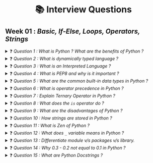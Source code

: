 <div align = center>
    <h1>📚 <b>Interview Questions</b></h1>
</div>

## **Week 01 :** *Basic, If-Else, Loops, Operators, Strings*

<details>
<summary>  ❓ <i>Question 1 : What is Python ? What are the benefits of Python ?</i> </summary>

***Answer :*** 
## What is Python?

Python is a high-level, interpreted, and general-purpose programming language. It is designed to be easy to read and simple to implement. Python's syntax allows programmers to express concepts in fewer lines of code compared to languages such as C++ or Java. It supports multiple programming paradigms, including procedural, object-oriented, and functional programming. Python is widely used for web development, data analysis, artificial intelligence, scientific computing, and many other applications.

### Key Features of Python:
- **Interpreted**: Python code is executed line by line, which makes debugging easier.
- **High-Level**: Python abstracts many complex details of the computer from the programmer.
- **Dynamically Typed**: Variable types are determined at runtime.
- **Easy to Learn and Use**: Python has a simple syntax that is similar to English.
- **Extensive Libraries**: Python has a vast standard library and many third-party libraries for various tasks.

## Benefits of Python

Python's popularity is driven by several advantages that make it a preferred choice for many developers and organizations. Here are some key benefits:

### 1. **Readability and Maintainability**
Python's syntax is clean and easy to read, which makes it simpler for developers to write clear, logical code. This readability reduces the cost of program maintenance and allows teams to collaborate more effectively.

### 2. **Productivity**
Python's simplicity and extensive libraries allow developers to focus on solving problems rather than dealing with complex syntax. This leads to higher productivity and faster development cycles.

### 3. **Extensive Standard Library**
Python comes with a large standard library that provides tools and functionalities for various tasks such as file handling, web service tools, and data manipulation. This means developers can accomplish tasks without needing to write code from scratch.

### 4. **Community Support**
Python has a large and active community that contributes to a wealth of resources, including tutorials, documentation, and open-source libraries. This community support helps developers find solutions and improve their coding skills.

### 5. **Versatility**
Python is versatile and can be used for a wide range of applications, from web development and data analysis to artificial intelligence and scientific computing. This makes Python a good choice for developers looking to work in different domains.

### 6. **Integration Capabilities**
Python can easily integrate with other languages and technologies. It can call C/C++ code, use Java libraries, and interface with web services. This interoperability allows developers to leverage existing code and tools.

### 7. **Portability**
Python programs can run on any operating system with a Python interpreter, including Windows, macOS, Linux, and more. This cross-platform compatibility allows for easy deployment of Python applications.

### 8. **Open Source**
Python is open-source, which means it is free to use and distribute. The source code is available to the public, allowing developers to contribute to its development and create custom versions of the interpreter.

### 9. **Rapid Prototyping**
Python's ease of use and extensive libraries make it ideal for rapid prototyping. Developers can quickly create a prototype to test ideas and iterate on them, which is particularly useful in research and development.

### Examples of Python's Benefits

- **Web Development**: Frameworks like Django and Flask enable rapid development of robust web applications.
- **Data Science**: Libraries like Pandas, NumPy, and Matplotlib make data analysis and visualization straightforward.
- **Machine Learning**: Tools like TensorFlow, Keras, and scikit-learn allow developers to build complex machine learning models.
- **Automation**: Python scripts can automate repetitive tasks, saving time and reducing errors.

## Conclusion

Python's readability, productivity, extensive libraries, and community support make it an excellent choice for both beginners and experienced developers. Its versatility allows it to be used in various domains, making it a powerful tool for solving a wide range of problems. Whether you're developing web applications, analyzing data, or building machine learning models, Python provides the tools and features you need to succeed.


</details>

<details>
<summary>  ❓ <i>Question 2 : What is dynamically typed language ?</i> </summary>

***Answer :*** 
## Dynamically Typed Language

A dynamically typed language is a programming language in which the type of a variable is determined at runtime rather than at compile time. This means that you don't need to declare the type of a variable when you write the code; the interpreter figures it out based on the variable's value during execution. Python is an example of a dynamically typed language.

### Characteristics of Dynamically Typed Languages

- **Type Flexibility**: Variables can be assigned different types of values throughout their lifecycle.
- **Ease of Use**: No need to explicitly declare variable types, making code shorter and easier to write.
- **Runtime Type Errors**: Type-related errors are caught only when the specific line of code is executed, not at compile time.

### Example

```python
x = 10       # x is an integer
print(x)     # Output: 10

x = "hello"  # Now x is a string
print(x)     # Output: hello
```

In the example above, the variable `x` first holds an integer and then a string, showcasing the dynamic typing feature of Python.

## Strongly Typed vs. Weakly Typed Languages

The concepts of strongly typed and weakly typed languages refer to how strictly types are enforced in a language.

### Strongly Typed Languages

A strongly typed language is one in which the type of a variable is strictly enforced. This means that once a variable is assigned a type, it cannot be implicitly converted to another type without an explicit conversion.

- **Type Safety**: Operations between mismatched types are not allowed.
- **Explicit Type Conversions**: Required for operations involving different types.
- **Fewer Runtime Errors**: Type errors are caught early, often at compile time.

#### Example: Python

Python is both dynamically typed and strongly typed.

```python
x = "10"
y = 2
print(x + y)  # TypeError: can only concatenate str (not "int") to str
```

In Python, trying to add a string and an integer results in a `TypeError`. This shows Python's strong typing, as it does not allow implicit type conversion.

### Weakly Typed Languages

A weakly typed language is one in which the type of a variable is not strictly enforced. This means that the language allows implicit type conversions, often leading to unexpected behavior.

- **Implicit Type Conversions**: The language automatically converts types when necessary.
- **Potential Type Confusion**: May lead to subtle bugs if types are not handled carefully.

#### Example: JavaScript

JavaScript is a dynamically typed and weakly typed language.

```javascript
var x = "10";
var y = 2;
console.log(x + y);  // Output: "102"
```

In JavaScript, adding a string and an integer results in string concatenation, implicitly converting the integer to a string.

## Summary

### Dynamically Typed Language

- **Definition**: Type of a variable is determined at runtime.
- **Example**: Python.

### Strongly Typed Language

- **Definition**: Type of a variable is strictly enforced; implicit conversions are not allowed.
- **Example**: Python (dynamically typed but strongly typed).

### Weakly Typed Language

- **Definition**: Type of a variable is not strictly enforced; implicit conversions are allowed.
- **Example**: JavaScript (dynamically typed but weakly typed).

Understanding these concepts is crucial for effective programming, as they influence how you write and debug your code. In dynamically typed and strongly typed languages like Python, you benefit from flexibility while maintaining type safety, which helps prevent many common programming errors.

Here is an [article](https://www.educative.io/answers/statically-v-dynamically-v-strongly-v-weakly-typed-languages), read it.
</details>

<details>
<summary>  ❓ <i>Question 3 : What is an Interpreted Language ?</i> </summary>

***Answer :*** 
### What is an Interpreted Language?

An interpreted language is a type of programming language in which most of its implementations execute instructions directly and freely, without the need for prior compilation into machine-language instructions. In other words, programs written in an interpreted language are typically executed from the source code through an interpreter, which reads and executes the code line by line at runtime.

#### Characteristics of Interpreted Languages

1. **Dynamic Typing**: Many interpreted languages are dynamically typed, meaning that variable types are determined at runtime.
2. **Platform Independence**: Interpreted languages often offer a high degree of platform independence, as the interpreter is responsible for translating code to the machine-specific instructions.
3. **Ease of Debugging**: Interpreted languages usually provide more straightforward debugging capabilities because the interpreter can execute and test the code line by line.
4. **Slower Execution**: Since code is interpreted at runtime rather than precompiled, interpreted languages may run slower compared to compiled languages.

#### Examples of Interpreted Languages

- **Python**: Known for its simplicity and readability, Python is widely used in web development, data science, and scripting.
- **JavaScript**: Primarily used for client-side web development, JavaScript runs in web browsers and enables interactive web pages.
- **Ruby**: A dynamic, reflective, object-oriented language used mainly for web applications, particularly with the Ruby on Rails framework.
- **Perl**: Known for its powerful text-processing capabilities, Perl is often used for web development, system administration, and network programming.

#### How Interpreted Languages Work

When running a program written in an interpreted language:
1. **Source Code**: The source code is written in a high-level language.
2. **Interpreter**: The interpreter reads and translates the source code into intermediate code (if applicable) and then executes it line by line.
3. **Execution**: The program runs directly from the source code or intermediate code, translating instructions into machine code on the fly.

#### Benefits of Interpreted Languages

- **Portability**: Interpreted languages are usually more portable across different systems since the interpreter handles the machine-specific instructions.
- **Rapid Development**: They allow for quick testing and iteration during development, as changes can be tested immediately without recompiling.
- **Interactive Execution**: Many interpreted languages support interactive execution (e.g., REPL - Read-Eval-Print Loop), which is useful for debugging and learning.

#### Drawbacks of Interpreted Languages

- **Performance**: Interpreted languages can be slower than compiled languages because the code is translated on the fly rather than being precompiled.
- **Resource Usage**: They may require more system resources due to the overhead of the interpreter.

#### Sources for Further Reading

1. [GeeksforGeeks - Interpreted Language](https://www.geeksforgeeks.org/interpreted-language/)
2. [Techopedia - Interpreted Language](https://www.techopedia.com/definition/3406/interpreted-language)
3. [Stack Overflow - Difference between compiled and interpreted languages](https://stackoverflow.com/questions/3265355/what-is-the-difference-between-compiled-and-interpreted-languages)

These resources provide detailed explanations and comparisons to help understand the concept and applications of interpreted languages in various fields of programming.
</details>


<details>
<summary>  ❓ <i>Question 4 : What is PEP8 and why is it important ?</i> </summary>

***Answer :*** 
PEP 8 is the **Python Enhancement Proposal** that provides guidelines and best practices on how to write Python code. It was written by Guido van Rossum and Barry Warsaw and is now maintained by the Python community.

### Key Points of PEP 8

1. **Code Layout**:
   - **Indentation**: Use 4 spaces per indentation level.
   - **Line Length**: Limit all lines to a maximum of 79 characters.
   - **Blank Lines**: Separate top-level function and class definitions with two blank lines, and methods within a class with one blank line.

2. **Imports**:
   - Import standard libraries first, followed by third-party libraries, and then local application-specific imports.
   - Use absolute imports rather than relative ones.

3. **Naming Conventions**:
   - **Variables and Functions**: Use `lowercase_with_underscores`.
   - **Classes**: Use `CapitalizedWords` (also known as CamelCase).
   - **Constants**: Use `UPPERCASE_WITH_UNDERSCORES`.

4. **Programming Recommendations**:
   - Avoid using global variables.
   - Use list comprehensions and generator expressions for concise and readable code.

5. **Comments**:
   - Write comments that are clear and helpful.
   - Use inline comments sparingly and only to explain why code is doing something, not what it is doing.

6. **Docstrings**:
   - Use triple quotes for docstrings to document modules, classes, and functions.
   - Ensure that docstrings provide a description of what the module, class, or function does.

### Importance of PEP 8

- **Consistency**: It helps maintain a uniform style across Python codebases, making it easier for developers to read and understand code written by others.
- **Readability**: Well-styled code is more readable, which reduces the likelihood of errors and makes the code easier to maintain and debug.
- **Best Practices**: PEP 8 incorporates Python’s best practices, ensuring that code is written efficiently and effectively.

Following PEP 8 is generally considered a best practice in Python development, as it promotes clean, readable, and maintainable code.

For more detailed information on PEP 8 and its guidelines, you can refer to the official documentation:

- **PEP 8 - Style Guide for Python Code**: [PEP 8](https://www.python.org/dev/peps/pep-0008/)
- **Python's Official Documentation**: [Python Documentation](https://docs.python.org/3/)
</details>


<details>
<summary>  ❓ <i>Question 5 : What are the common built-in data types in Python ?</i> </summary>

***Answer :*** 
Python has several built-in data types that are fundamental to its programming model. Here are some of the most common ones:

### 1. **Numeric Types**
   - **`int`**: Represents integer values. Example: `42`
   - **`float`**: Represents floating-point (decimal) numbers. Example: `3.14`
   - **`complex`**: Represents complex numbers with real and imaginary parts. Example: `1 + 2j`

### 2. **Sequence Types**
   - **`str`**: Represents strings (text). Example: `"hello"`
   - **`list`**: Represents ordered, mutable collections of items. Example: `[1, 2, 3]`
   - **`tuple`**: Represents ordered, immutable collections of items. Example: `(1, 2, 3)`

### 3. **Mapping Type**
   - **`dict`**: Represents dictionaries, which are unordered collections of key-value pairs. Example: `{'name': 'Alice', 'age': 30}`

### 4. **Set Types**
   - **`set`**: Represents unordered collections of unique items. Example: `{1, 2, 3}`
   - **`frozenset`**: Represents immutable sets. Example: `frozenset([1, 2, 3])`

### 5. **Boolean Type**
   - **`bool`**: Represents Boolean values, `True` and `False`. Example: `True`

### 6. **Binary Types**
   - **`bytes`**: Represents immutable sequences of bytes. Example: `b'hello'`
   - **`bytearray`**: Represents mutable sequences of bytes. Example: `bytearray([65, 66, 67])`
   - **`memoryview`**: Provides a view of memory buffers, useful for working with binary data. Example: `memoryview(b'hello')`

Each of these types has its own set of methods and operations that you can use to manipulate data. Understanding these types and how to use them effectively is essential for programming in Python.

For more detailed information on Python's built-in data types, you can refer to the official Python documentation:

- **Python Data Types Documentation**: [Python Built-in Types](https://docs.python.org/3/library/stdtypes.html)
- **Python Numeric Types**: [Numeric Types](https://docs.python.org/3/library/stdtypes.html#numeric-types-int-float-complex)
- **Python Sequence Types**: [Sequence Types](https://docs.python.org/3/library/stdtypes.html#sequence-types-str-unicode-list-tuple-bytearray)
- **Python Mapping Types**: [Mapping Types](https://docs.python.org/3/library/stdtypes.html#mapping-types-dict)
- **Python Set Types**: [Set Types](https://docs.python.org/3/library/stdtypes.html#set-types-set-frozenset)
- **Python Boolean Type**: [Boolean Type](https://docs.python.org/3/library/stdtypes.html#boolean-values)
- **Python Binary Types**: [Binary Types](https://docs.python.org/3/library/stdtypes.html#binary-sequence-types)

These pages provide comprehensive details about each data type, including their methods, operations, and usage examples.
</details>


<details>
<summary>  ❓ <i>Question 6 : What is operator precedence in Python ?</i> </summary>

***Answer :*** 
Operator precedence in Python determines the order in which operators are evaluated in expressions. Operators with higher precedence are evaluated before operators with lower precedence. If two operators have the same precedence, their associativity determines the order in which they are evaluated.

Here’s a table summarizing Python’s operator precedence from highest to lowest:

| **Precedence Level** | **Operators**                               | **Associativity** |
|:----------------------:|:--------------------------------------------:|:-------------------:|
| 1                    | `()` (Parentheses)                         | -                 |
| 2                    | `**` (Exponentiation)                      | Right-to-Left     |
| 3                    | `+x`, `-x`, `~x` (Unary Plus, Unary Minus, Bitwise NOT) | Right-to-Left     |
| 4                    | `*`, `/`, `//`, `%` (Multiplication, Division, Floor Division, Modulus) | Left-to-Right     |
| 5                    | `+`, `-` (Addition, Subtraction)           | Left-to-Right     |
| 6                    | `<<`, `>>` (Bitwise Shifts)                | Left-to-Right     |
| 7                    | `&` (Bitwise AND)                          | Left-to-Right     |
| 8                    | `^` (Bitwise XOR)                          | Left-to-Right     |
| 9                    | `|` (Bitwise OR)                           | Left-to-Right     |
| 10                   | `==`, `!=`, `>`, `<`, `>=`, `<=` (Comparison Operators) | Left-to-Right     |
| 11                   | `is`, `is not`, `in`, `not in` (Identity and Membership Operators) | Left-to-Right     |
| 12                   | `not` (Logical NOT)                        | Left-to-Right     |
| 13                   | `and` (Logical AND)                        | Left-to-Right     |
| 14                   | `or` (Logical OR)                         | Left-to-Right     |
| 15                   | `x if condition else y` (Conditional Expressions) | Left-to-Right     |
| 16                   | `lambda` (Lambda Expressions)             | -                 |

This table provides a quick reference to understand which operators are evaluated first in Python expressions.

For a complete list and details, refer to the [Python operator precedence documentation](https://docs.python.org/3/reference/expressions.html#operator-precedence).
</details>



<details>
<summary>  ❓ <i>Question 7 : Explain Ternary Operator in Python ?</i> </summary>

***Answer :*** 
Actually, Python does have a ternary operator, but it is a bit different from the traditional ternary operator found in some other languages.

In Python, the ternary operator is implemented as a conditional expression, and it's used to select between two expressions based on a condition. While it might not use the `? :` syntax common in languages like C or Java, Python's `x if condition else y` serves the same purpose.

### Example

Here’s how it works in Python:

```python
result = "yes" if condition else "no"
```

In this expression:
- **`condition`** is evaluated.
- If **`condition`** is `True`, **`"yes"`** is assigned to **`result`**.
- If **`condition`** is `False`, **`"no"`** is assigned to **`result`**.

### Comparison

In other languages like C or Java, the ternary operator syntax is:

```c
result = condition ? "yes" : "no";
```

In Python, the equivalent is:

```python
result = "yes" if condition else "no"
```

So, while the syntax differs, Python does have a ternary operator in the form of a conditional expression.

For more information on Python's ternary operator and conditional expressions, you can refer to the official Python documentation:

- **Python Conditional Expressions**: [Python Documentation on Conditional Expressions](https://docs.python.org/3/reference/expressions.html#conditional-expressions)

This page provides detailed explanations and examples of how conditional expressions (ternary operators) work in Python.
</details>



<details>
<summary>  ❓ <i>Question 8 : What does the <code>is</code> operator do ?</i> </summary>

***Answer :*** 
The `is` operator in Python is used to check if two variables reference the same object in memory. It's not concerned with the values of the objects themselves but rather with whether the two variables point to the exact same object.

### Syntax

```python
a is b
```

- **`a`** and **`b`** are variables or expressions.
- The expression returns `True` if `a` and `b` refer to the same object in memory.
- It returns `False` if `a` and `b` refer to different objects, even if their values are the same.

### Example

```python
a = [1, 2, 3]
b = [1, 2, 3]
c = a

print(a is b)  # Output: False (a and b are different objects with the same values)
print(a is c)  # Output: True (a and c refer to the same object)
```

In this example:
- **`a is b`** is `False` because `a` and `b` are two different list objects, even though they contain the same values.
- **`a is c`** is `True` because `c` is assigned the same object as `a`, so both variables refer to the same list object.

### Use Cases

- **Identity Comparison**: The `is` operator is useful when you want to check if two variables point to the same object. This is often used for singletons, such as `None`, where you want to check if a variable is exactly `None`.

```python
x = None
if x is None:
    print("x is None")
```

- **Singleton Objects**: For objects like `None`, `True`, and `False`, which are singletons in Python, `is` is used to check identity.

### Comparison with `==`

- The `==` operator checks for value equality, meaning it compares the values of the objects to see if they are equal.
- The `is` operator checks for identity, meaning it compares if two references point to the same object in memory.

```python
a = [1, 2, 3]
b = [1, 2, 3]

print(a == b)  # Output: True (a and b have the same values)
print(a is b)  # Output: False (a and b are different objects)
```

In summary, use `is` when you need to verify that two variables refer to the exact same object, and use `==` when you want to compare the values of objects.

> [!NOTE]  
> If different variables have same values in the range of -5 to 256. Python will refer the different variables to same memory location.  
> ```python
> a = 1
> b = 1
> print(id(a)) # 124789
> print(id(b)) # 124789
> ```
> This shows that `a` and `b` refer to same memory location. Weird! Isn't it?

For more detailed information about the `is` operator and object identity in Python, you can refer to the official Python documentation:

- **Python Documentation on Identity Operators**: [Python Reference - Identity Operators](https://docs.python.org/3/reference/expressions.html#is)

This section of the documentation explains the `is` and `is not` operators, including their purpose and usage in Python.
</details>



<details>
<summary>  ❓ <i>Question 9 : What are the disadvantages of Python ?</i> </summary>

***Answer :*** 
While Python is a highly versatile and popular programming language, it does have some disadvantages and limitations that might impact its suitability for certain tasks or projects. Here are some of the common disadvantages:

### 1. **Performance Issues**
   - **Slower Execution**: Python is generally slower than compiled languages like C or C++ due to its interpreted nature. The dynamic typing and high-level nature of Python can lead to slower execution times.

### 2. **Memory Consumption**
   - **High Memory Usage**: Python can consume more memory compared to lower-level languages. This is due to its built-in features like dynamic typing and high-level data structures.

### 3. **Global Interpreter Lock (GIL)**
   - **Concurrency Limitations**: Python's Global Interpreter Lock (GIL) can be a limitation for multi-threaded programs. It prevents multiple native threads from executing Python bytecodes at once, which can be a bottleneck in CPU-bound multi-threaded applications.

### 4. **Mobile and Web Development**
   - **Limited Use in Mobile Development**: Python is not commonly used for mobile app development compared to languages like Java, Swift, or Kotlin. While frameworks like Kivy or BeeWare exist, Python is less popular for mobile app development.
   - **Web Development**: Although Python is used in web development with frameworks like Django and Flask, it is generally less performant compared to some other languages and frameworks optimized for high-traffic applications.

### 5. **Dynamic Typing**
   - **Type-Related Errors**: Python's dynamic typing can lead to type-related runtime errors, which may only be caught during execution. This can sometimes lead to bugs that are harder to trace.

### 6. **Dependency Management**
   - **Package Management**: Managing dependencies and package versions can sometimes be challenging, particularly in complex projects with many dependencies. Although tools like `pip` and `virtualenv` help, dependency issues can still arise.

### 7. **Design and Development of Large Systems**
   - **Maintainability**: For very large systems, Python's dynamic typing and flexibility might lead to code that is harder to maintain or refactor, especially if not managed carefully.

### 8. **Tooling and Libraries**
   - **Less Specialized Libraries**: While Python has a vast ecosystem of libraries, there are some specialized libraries or tools available in other languages that might not have direct equivalents in Python.

### 9. **Runtime Errors**
   - **Errors at Runtime**: Python’s dynamic nature means that some errors, which might be caught at compile time in statically-typed languages, are only detected at runtime.

### References

For more in-depth discussions about Python's disadvantages and limitations, you can consult various sources:

- **Python Performance**: [Python Performance Guide](https://wiki.python.org/moin/PythonSpeed)
- **Python and GIL**: [Global Interpreter Lock (GIL)](https://realpython.com/python-gil/)
- **Python in Mobile Development**: [Python for Mobile Development](https://www.learnpython.org/)
- **Dynamic Typing and Its Effects**: [Dynamic Typing in Python](https://realpython.com/python-type-checking/)
- **Disadvantages of Python**: [Disadvantages of Python](https://www.geeksforgeeks.org/disadvantages-of-python/)

Understanding these limitations can help in making informed decisions about when and where to use Python effectively.
</details>



<details>
<summary>  ❓ <i>Question 10 : How strings are stored in Python ?</i> </summary>

***Answer :*** 
In Python, strings are stored as immutable sequences of Unicode characters. Here’s a detailed explanation of how strings are managed and stored:

### 1. **Immutability**

- **Immutable Objects**: Once a string is created in Python, it cannot be changed. This means any modification to a string results in the creation of a new string object. For example, concatenating two strings creates a new string rather than altering the original strings.

### 2. **Unicode Encoding**

- **Unicode Representation**: Python strings are Unicode by default, which means they can represent a wide range of characters from various languages and symbol sets. This is crucial for handling international text.
- **Encoding**: Internally, Python uses different encoding schemes (like UTF-8) to represent these Unicode characters. The exact encoding used can vary based on the Python version and implementation.

### 3. **Internal Representation**

- **String Interning**: Python may optimize memory usage by using a technique called "interning" for some strings. String interning means that identical immutable strings might be stored only once in memory, and references to those strings will point to the same memory location. This is often used for small and frequently used strings, such as identifiers or constants.
- **Memory Storage**: The actual storage of strings involves using a data structure that includes the character data and metadata such as the length of the string.

### 4. **Memory Efficiency**

- **Compact Storage**: Python strings are typically stored in a compact, efficient format. The memory layout of a string can vary between implementations, but Python ensures that it is handled in a way that balances performance and memory usage.
- **Garbage Collection**: Python uses automatic garbage collection to manage memory, which means that unused string objects are cleaned up and freed automatically.

### 5. **String Operations**

- **Copy-On-Write**: Due to immutability, operations that modify strings (like slicing or concatenation) do not alter the original string but rather create new strings. This is managed efficiently by Python to minimize unnecessary copying.

### Example

Here’s a simple example illustrating the immutability and internal representation of strings:

```python
a = "hello"
b = "hello"

print(a is b)  # Output: True (Both variables reference the same string object)
```

In this example, the `a` and `b` variables both reference the same string object because Python’s internal string interning optimization is at work.

### References

For more information about Python's string storage and handling:

- **Python Documentation on Strings**: [Python Strings](https://docs.python.org/3/library/stdtypes.html#text-sequence-type-str)
- **Python’s Unicode Handling**: [Unicode in Python](https://docs.python.org/3/howto/unicode.html)
- **Python Internals**: [Python Internals: Memory Management](https://docs.python.org/3/faq/design.html#how-are-objects-in-python-stored-in-memory)

Understanding these details can help you work more effectively with strings in Python and manage performance considerations.
</details>



<details>
<summary>  ❓ <i>Question 11 : What is Zen of Python ?</i> </summary>

***Answer :*** 
The **Zen of Python** is a collection of guiding principles for writing computer programs in Python. It was authored by Tim Peters and provides a concise summary of the philosophy and design principles that guide Python's development and usage. The Zen of Python is often appreciated for its emphasis on simplicity, readability, and explicitness.

### How to Access the Zen of Python

You can view the Zen of Python directly in the Python interpreter by typing:

```python
import this
```

### Principles of the Zen of Python

Here are the key principles from the Zen of Python:

1. **Beautiful is better than ugly.**
   - Code should be aesthetically pleasing and easy to read.

2. **Explicit is better than implicit.**
   - Code should be clear and explicit in its intention.

3. **Simple is better than complex.**
   - Simple solutions are preferred over complex ones.

4. **Complex is better than complicated.**
   - If complexity is necessary, it should not be disguised as simplicity.

5. **Flat is better than nested.**
   - Avoid deep nesting of structures; aim for a flat and readable design.

6. **Sparse is better than dense.**
   - Code should be spaced out to enhance readability, rather than being tightly packed.

7. **Readability counts.**
   - Code should be easy to read and understand by others.

8. **Special cases aren’t special enough to break the rules.**
   - Follow the established principles even when dealing with special cases.

9. **Although practicality beats purity.**
   - Practical solutions are valued over strictly adhering to ideal principles.

10. **Errors should never pass silently.**
    - Errors should be visible and handled, not ignored.

11. **Unless explicitly silenced.**
    - If errors are to be ignored, it should be done explicitly.

12. **In the face of ambiguity, refuse the temptation to guess.**
    - Avoid making assumptions when the intent is unclear.

13. **There should be one—and preferably only one—obvious way to do it.**
    - There should be a clear and single approach to achieve a task.

14. **Although that way may not be obvious at first unless you’re Dutch.**
    - Sometimes, the best way to do things may not be immediately apparent to everyone.

15. **Now is better than never.**
    - It is better to act now than to delay indefinitely.

16. **Although never is often better than right now.**
    - Rushing into things is not always the best approach.

17. **If the implementation is hard to explain, it’s a bad idea.**
    - Code should be easy to explain; if not, consider redesigning it.

18. **If the implementation is easy to explain, it may be a good idea.**
    - Simple and understandable implementations are preferred.

19. **Namespaces are one honking great idea—let’s do more of those!**
    - Proper use of namespaces is encouraged for organizing code effectively.

These principles help guide Python developers in writing code that is clean, maintainable, and aligned with the core philosophy of the language.

### Reference

- **The Zen of Python by Tim Peters**: [Zen of Python](https://www.python.org/dev/peps/pep-0020/)
</details>



<details>
<summary>  ❓ <i>Question 12 : What does <code>_</code> variable means in Python ?</i> </summary>

***Answer :*** 
In Python, the underscore `_` is a versatile and context-dependent variable that can have different meanings depending on where and how it is used. Here are some of the common uses of the underscore:

### 1. **Ignoring Values**

- **Unused Variables**: The underscore is often used as a placeholder for variables whose values are not needed. For example, when unpacking tuples or lists where only some values are required, you can use `_` to ignore the others.

  ```python
  x, _, z = (1, 2, 3)
  # Here, `_` is used to ignore the second value (2)
  ```

### 2. **Loop Iterations**

- **Throwaway Variables**: In loops where the loop variable is not used, `_` can be used as a convention to indicate that the variable is intentionally unused.

  ```python
  for _ in range(5):
      print("Hello")
  ```

### 3. **Interactive Interpreter**

- **Last Expression Result**: In the Python interactive shell (REPL), `_` holds the result of the last executed expression.

  ```python
  >>> 2 + 3
  5
  >>> _
  5
  ```

### 4. **Translation Functions**

- **Internationalization**: In some frameworks and libraries, `_` is used as an alias for translation functions to mark strings for localization.

  ```python
  from gettext import gettext as _
  
  print(_("Welcome to the application"))
  ```

### 5. **Single Underscore Prefix**

- **Name Mangling**: A single underscore prefix (e.g., `_var`) is used to indicate that a variable or method is intended for internal use. It is a convention rather than a strict access control mechanism.

  ```python
  class MyClass:
      def __init__(self):
          self._internal_var = 42
  ```

### 6. **Single Underscore Suffix**

- **Avoiding Conflicts**: A single underscore suffix (e.g., `var_`) is used to avoid naming conflicts with Python keywords or built-in names.

  ```python
  class_ = "Python"  # `class` is a reserved keyword
  ```

### 7. **Double Underscore Prefix and Suffix**

- **Dunder Methods**: Double underscores before and after a name (e.g., `__init__`) are used for special methods or attributes in Python (also known as "dunder" methods).

  ```python
  class MyClass:
      def __init__(self):
          self.value = 0
      def __str__(self):
          return str(self.value)
  ```

In summary, `_` is a flexible tool in Python that serves various purposes depending on the context. Its most common use is to indicate that a value is intentionally unused, but it can also play a role in other conventions and functionalities within the language.
</details>



<details>
<summary>  ❓ <i>Question 13 : Differentiate module v/s packages v/s library.</i> </summary>

***Answer :*** 
In Python, **modules**, **packages**, and **libraries** are related but distinct concepts used for organizing and managing code. Here’s a breakdown of each term:

### 1. **Module**

- **Definition**: A module is a single file containing Python code. It can define functions, classes, and variables and can include runnable code.
- **Purpose**: Modules are used to organize related functions and classes into a single file, making it easier to manage and reuse code.
- **Usage**: Modules are imported using the `import` statement.

  ```python
  # Example of a module named `math_utils.py`
  def add(x, y):
      return x + y

  def subtract(x, y):
      return x - y

  # Importing the module
  import math_utils
  result = math_utils.add(5, 3)
  ```

### 2. **Package**

- **Definition**: A package is a directory containing multiple Python modules and an `__init__.py` file. It can also contain sub-packages, which are packages within packages.
- **Purpose**: Packages help in organizing modules into a hierarchy of directories, making it easier to manage large codebases by grouping related modules together.
- **Structure**: A package directory must include an `__init__.py` file, which can be empty or include initialization code for the package.

  ```
  mypackage/
      __init__.py
      module1.py
      module2.py
      subpackage/
          __init__.py
          module3.py
  ```

  ```python
  # Importing from a package
  from mypackage import module1
  from mypackage.subpackage import module3
  ```

### 3. **Library**

- **Definition**: A library is a collection of modules and packages that provide functionalities and tools for specific tasks or domains. Libraries are broader than individual modules or packages.
- **Purpose**: Libraries offer reusable code for various functionalities, such as data manipulation, web development, or scientific computing. They are often distributed as third-party packages and can be installed using package managers like `pip`.
- **Examples**: `NumPy`, `Pandas`, `Requests`, `Django`.

  ```python
  # Example of using a library
  import numpy as np
  array = np.array([1, 2, 3])
  ```

### Summary

- **Module**: A single file containing Python code. Used for organizing related code.
- **Package**: A directory containing multiple modules and an `__init__.py` file. Used for organizing modules into a hierarchical structure.
- **Library**: A collection of modules and packages that provide specific functionalities. Often installed and managed via package managers.

Understanding these concepts helps in organizing code effectively, reusing existing code, and managing dependencies in Python projects.

For more detailed information on modules, packages, and libraries in Python, you can refer to the following resources:

1. **Python Modules**:
   - [Python Documentation on Modules](https://docs.python.org/3/tutorial/modules.html)

2. **Python Packages**:
   - [Python Documentation on Packages](https://docs.python.org/3/tutorial/modules.html#packages)

3. **Python Libraries**:
   - [Python's Standard Library Documentation](https://docs.python.org/3/library/index.html)
   - [Python Packaging User Guide](https://packaging.python.org/)

These resources cover the definitions, usage, and management of modules, packages, and libraries in Python, providing a comprehensive understanding of these concepts.
</details>



<details>
<summary>  ❓ <i>Question 14 : Why 0.3 - 0.2 not equal to 0.1 in Python ?</i> </summary>

***Answer :*** 
In Python, the expression `0.3 - 0.2` does not exactly equal `0.1` due to the way floating-point numbers are represented in computers. This issue arises from the limitations of floating-point arithmetic and how decimal numbers are approximated in binary.

### Floating-Point Representation

- **Binary Approximation**: Floating-point numbers are stored in a binary format (IEEE 754 standard) which can only approximate most decimal fractions. For instance, `0.1` cannot be precisely represented in binary, so it is approximated.

- **Precision**: This approximation can lead to small errors in calculations involving floating-point numbers. When performing arithmetic operations, these small errors can accumulate, leading to unexpected results.

### Example

In Python, the following expression:

```python
0.3 - 0.2
```

might not exactly equal `0.1` due to these precision issues. To demonstrate this:

```python
result = 0.3 - 0.2
print(result)        # Output: 0.09999999999999998
print(result == 0.1) # Output: False
```

Here, `0.3 - 0.2` yields a result that is very close to `0.1`, but not exactly equal due to the precision limits of floating-point arithmetic.

### Solution: Tolerance

To handle such precision issues, you can use a tolerance when comparing floating-point numbers. This involves checking if the difference between the numbers is within a small threshold:

```python
tolerance = 1e-10
result = 0.3 - 0.2
print(abs(result - 0.1) < tolerance)  # Output: True
```

### References

For more information on floating-point arithmetic and related issues:

- **Python Floating-Point Arithmetic**: [Python Documentation on Floating Point Arithmetic](https://docs.python.org/3/tutorial/floatingpoint.html)
- **IEEE 754 Standard**: [IEEE Standard for Floating-Point Arithmetic](https://en.wikipedia.org/wiki/IEEE_754)

Understanding these limitations helps in designing and debugging numerical calculations involving floating-point numbers.
</details>



<details>
<summary>  ❓ <i>Question 15 : What are Python Docstrings ?</i> </summary>

***Answer :*** 
Python **docstrings** (documentation strings) are a way to document code in Python. They are string literals that appear right after the definition of a function, method, class, or module. Docstrings are used to describe what the function, method, class, or module does, and they can be accessed programmatically.

### Key Features of Docstrings

1. **Documentation**:
   - Docstrings provide a convenient way to document the purpose and usage of code components directly within the code itself.

2. **Access**:
   - Docstrings can be accessed via the `.__doc__` attribute of the object they document. This makes it easy to retrieve documentation programmatically.

3. **Format**:
   - Docstrings are written using triple quotes (`"""` or `'''`) and can be multi-line, allowing for detailed explanations.

### Syntax

- **Function Docstring**:

  ```python
  def my_function(param1, param2):
      """
      This is the docstring for the function.

      Parameters:
      param1 (type): Description of param1
      param2 (type): Description of param2

      Returns:
      type: Description of return value
      """
      pass
  ```

- **Class Docstring**:

  ```python
  class MyClass:
      """
      This is the docstring for the class.

      Attributes:
      attribute1 (type): Description of attribute1
      attribute2 (type): Description of attribute2
      """

      def __init__(self, attribute1, attribute2):
          self.attribute1 = attribute1
          self.attribute2 = attribute2

      def my_method(self):
          """
          This is the docstring for a method.

          Returns:
          type: Description of return value
          """
          pass
  ```

- **Module Docstring**:

  ```python
  """
  This is the docstring for the module.

  This module provides functionalities for XYZ.

  Functions:
  - function1: Description of function1
  - function2: Description of function2
  """
  ```

### Usage

- **Documentation Generation**: Tools like Sphinx use docstrings to generate documentation automatically.
- **Interactive Help**: The `help()` function and interactive environments like IPython can display docstrings, providing users with information about functions, classes, and modules.

  ```python
  help(my_function)  # Displays the docstring for `my_function`
  ```

### Best Practices

- **Be Descriptive**: Provide a clear and concise description of what the code does, its parameters, and its return values.
- **Use Consistent Formatting**: Follow a consistent style and format for docstrings to improve readability and maintainability.

### References

For more information on Python docstrings and conventions:

- **Python Documentation on Docstrings**: [Python Docstrings](https://docs.python.org/3/tutorial/controlflow.html#documentation-strings)
- **PEP 257 - Docstring conventions**: [PEP 257](https://peps.python.org/pep-0257/)

Docstrings are a valuable tool for documenting code and improving code readability and maintainability.
</details>



<!-- <details>
<summary>  ❓ <i>Question X : </i> </summary>

***Answer :*** 

</details> -->

